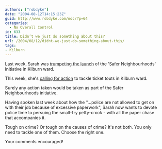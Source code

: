 ```yaml
---
authors: ["robdyke"]
date: "2004-08-12T14:15:23Z"
guid: http://www.robdyke.com/noc/?p=64
categories:
  - No Overall Control
id: 633
title: Didn’t we just do something about this?
url: /2004/08/12/didnt-we-just-do-something-about-this/
tags:
- Kilburn
---
```

Last week, Sarah was [trumpeting the launch](http://www.brentlibdems.org.uk/news/146.html) of the 'Safer Neighbourhoods' initiative in Kilburn ward.

This week, she's [calling for action](http://www.brentlibdems.org.uk/news/152.htm) to tackle ticket touts in Kilburn ward.

Surely any action taken would be taken as part of the Safer Neighbourhoods initiative.

Having spoken last week about how the "...police are not allowed to get on with their job because of excessive paperwork", Sarah now wants to devote police time to persuing the small-fry petty-crook - with all the paper chase that accompanies it.

Tough on crime? Or tough on the causes of crime? It's not both. You only need to tackle one of them. Choose the right one.

Your comments encouraged!